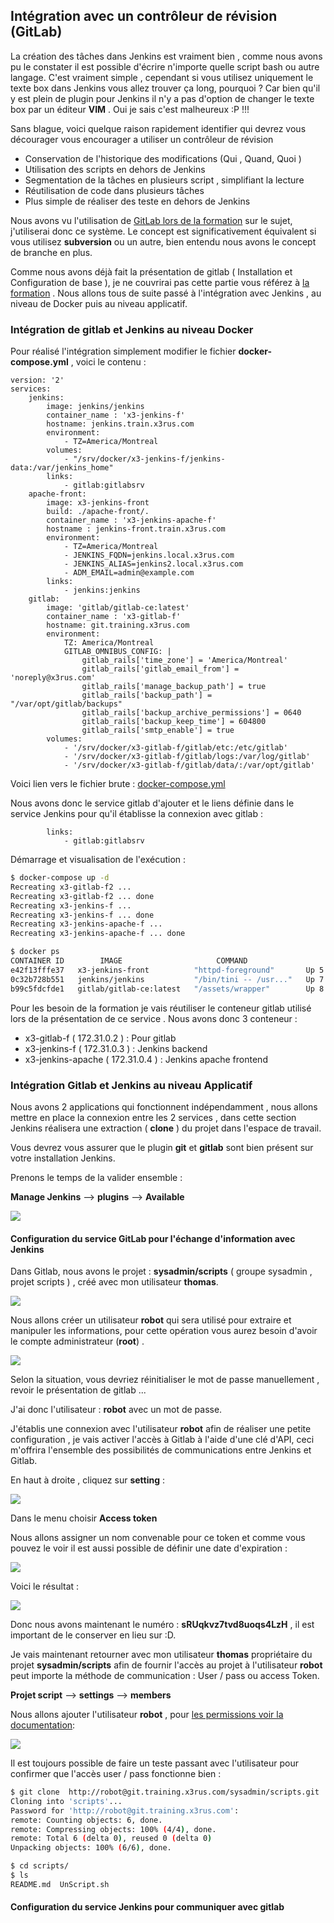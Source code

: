 ## Intégration avec un contrôleur de révision (GitLab)

La création des tâches dans Jenkins est vraiment bien , comme nous avons pu le constater il est possible d'écrire n'importe quelle script bash ou autre langage. C'est vraiment simple , cependant si vous utilisez uniquement le texte box dans Jenkins vous allez trouver ça long, pourquoi ? Car bien qu'il y est plein de plugin pour Jenkins il n'y a pas d'option de changer le texte box par un éditeur **VIM** . Oui je sais c'est malheureux :P !!!

Sans blague, voici quelque raison rapidement identifier qui devrez vous décourager vous encourager a utiliser un contrôleur de révision 

* Conservation de l'historique des modifications (Qui , Quand, Quoi )
* Utilisation des scripts en dehors de Jenkins 
* Segmentation de la tâches en plusieurs script , simplifiant la lecture
* Réutilisation de code dans plusieurs tâches
* Plus simple de réaliser des teste en dehors de Jenkins

Nous avons vu l'utilisation de [GitLab lors de la formation](../gitlab/01-presentation.md) sur le sujet, j'utiliserai donc ce système. Le concept est significativement équivalent si vous utilisez **subversion** ou un autre, bien entendu nous avons le concept de branche en plus. 

Comme nous avons déjà fait la présentation de gitlab ( Installation et Configuration de base ), je ne couvrirai pas cette partie vous référez à [la formation](../gitlab/01-presentation.md) . Nous allons tous de suite passé à l'intégration avec Jenkins , au niveau de Docker puis au niveau applicatif. 

### Intégration de gitlab et Jenkins au niveau Docker

Pour réalisé l'intégration simplement modifier le fichier __docker-compose.yml__ , voici le contenu :

```
version: '2'
services:
    jenkins:
        image: jenkins/jenkins
        container_name : 'x3-jenkins-f'
        hostname: jenkins.train.x3rus.com
        environment:
            - TZ=America/Montreal
        volumes:
            - "/srv/docker/x3-jenkins-f/jenkins-data:/var/jenkins_home"
        links:
            - gitlab:gitlabsrv 
    apache-front:
        image: x3-jenkins-front
        build: ./apache-front/.
        container_name : 'x3-jenkins-apache-f'
        hostname : jenkins-front.train.x3rus.com
        environment:
            - TZ=America/Montreal
            - JENKINS_FQDN=jenkins.local.x3rus.com
            - JENKINS_ALIAS=jenkins2.local.x3rus.com
            - ADM_EMAIL=admin@example.com
        links:
            - jenkins:jenkins
    gitlab:
        image: 'gitlab/gitlab-ce:latest'
        container_name : 'x3-gitlab-f'
        hostname: git.training.x3rus.com
        environment:
            TZ: America/Montreal
            GITLAB_OMNIBUS_CONFIG: |
                gitlab_rails['time_zone'] = 'America/Montreal'
                gitlab_rails['gitlab_email_from'] = 'noreply@x3rus.com'
                gitlab_rails['manage_backup_path'] = true
                gitlab_rails['backup_path'] = "/var/opt/gitlab/backups"
                gitlab_rails['backup_archive_permissions'] = 0640 
                gitlab_rails['backup_keep_time'] = 604800
                gitlab_rails['smtp_enable'] = true
        volumes:
            - '/srv/docker/x3-gitlab-f/gitlab/etc:/etc/gitlab'
            - '/srv/docker/x3-gitlab-f/gitlab/logs:/var/log/gitlab'
            - '/srv/docker/x3-gitlab-f/gitlab/data/:/var/opt/gitlab'
```

Voici lien vers le fichier brute : [docker-compose.yml](./docker-compose-gitlab.yml)

Nous avons donc le service gitlab d'ajouter et le liens définie dans le service Jenkins pour qu'il établisse la connexion avec gitlab :

``` 
        links:
            - gitlab:gitlabsrv 
``` 

Démarrage et visualisation de l'exécution :

```bash
$ docker-compose up -d
Recreating x3-gitlab-f2 ... 
Recreating x3-gitlab-f2 ... done
Recreating x3-jenkins-f ... 
Recreating x3-jenkins-f ... done
Recreating x3-jenkins-apache-f ... 
Recreating x3-jenkins-apache-f ... done

$ docker ps                   
CONTAINER ID        IMAGE                     COMMAND                  STATUS                            PORTS                     NAMES  
e42f13fffe37   x3-jenkins-front          "httpd-foreground"       Up 5 seconds                      80/tcp                    x3-jenkins-apache-f                           
0c32b728b551   jenkins/jenkins           "/bin/tini -- /usr..."   Up 7 seconds                      8080/tcp, 50000/tcp       x3-jenkins-f                                  
b99c5fdcfde1   gitlab/gitlab-ce:latest   "/assets/wrapper"        Up 8 seconds (health: starting)   22/tcp, 80/tcp, 443/tcp   x3-gitlab-f  
```

Pour les besoin de la formation je vais réutiliser le conteneur gitlab utilisé lors de la présentation de ce service . Nous avons donc 3 conteneur :

* x3-gitlab-f ( 172.31.0.2 )  : Pour gitlab
* x3-jenkins-f ( 172.31.0.3 ) : Jenkins backend
* x3-jenkins-apache ( 172.31.0.4 ) : Jenkins apache frontend 

### Intégration Gitlab et Jenkins au niveau Applicatif

Nous avons 2 applications qui fonctionnent indépendamment , nous allons mettre en place la connexion entre les 2 services , dans cette section Jenkins réalisera une extraction ( __clone__ ) du projet dans l'espace de travail.

Vous devrez vous assurer que le plugin **git** et **gitlab** sont  bien présent sur votre installation Jenkins.

Prenons le temps de la valider ensemble : 

**Manage Jenkins** --> **plugins** --> **Available**

![](./imgs/13-01-int-gitlab-checkplugins.png) 

#### Configuration du service GitLab pour l'échange d'information avec Jenkins

Dans Gitlab, nous avons le projet : **sysadmin/scripts** ( groupe sysadmin , projet scripts ) , créé avec mon utilisateur __thomas__.

![](./imgs/13-02-int-gitlab-view-project.png)

Nous allons créer un utilisateur **robot** qui sera utilisé pour extraire et manipuler les informations, pour cette opération vous aurez besoin d'avoir le compte administrateur (__root__) .

![](./imgs/13-03-int-gitlab-creation-user-robot.png)

Selon la situation, vous devriez réinitialiser le mot de passe manuellement , revoir le présentation de gitlab ...

J'ai donc l'utilisateur : **robot** avec un mot de passe. 

J'établis une connexion avec l'utilisateur **robot** afin de réaliser une petite configuration , je vais activer l'accès à Gitlab à l'aide d'une clé d'API, ceci m'offrira l'ensemble des possibilités de communications entre Jenkins et Gitlab.

En haut à droite , cliquez sur __setting__ :

![](./imgs/13-04-int-gitlab-setup-access-token.png)

Dans le menu choisir **Access token** 

Nous allons assigner un nom convenable pour ce token et comme vous pouvez le voir il est aussi possible de définir une date d'expiration :

![](./imgs/13-05-int-gitlab-create-access-token.png)

Voici le résultat :

![](./imgs/13-06-int-gitlab-create-access-token.png)

Donc nous avons maintenant le numéro : **sRUqkvz7tvd8uoqs4LzH** , il est important de le conserver en lieu sur :D.

Je vais maintenant retourner avec mon utilisateur **thomas** propriétaire du projet __sysadmin/scripts__ afin de fournir l'accès au projet à l'utilisateur **robot** peut importe la méthode de communication : User / pass ou access Token.

**Projet script** --> **settings** --> **members** 

Nous allons ajouter l'utilisateur **robot** , pour [les permissions voir la documentation](https://docs.gitlab.com/ce/user/permissions.html):

![](./imgs/13-07-int-gitlab-access-robot-au-projet.png)

Il est toujours possible de faire un teste passant avec l'utilisateur pour confirmer que l'accès user / pass fonctionne bien :

```bash
$ git clone  http://robot@git.training.x3rus.com/sysadmin/scripts.git 
Cloning into 'scripts'...
Password for 'http://robot@git.training.x3rus.com': 
remote: Counting objects: 6, done.
remote: Compressing objects: 100% (4/4), done.
remote: Total 6 (delta 0), reused 0 (delta 0)
Unpacking objects: 100% (6/6), done.

$ cd scripts/ 
$ ls                          
README.md  UnScript.sh
```

#### Configuration du service Jenkins pour communiquer avec gitlab
